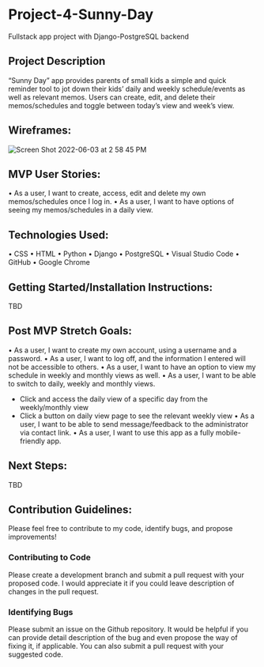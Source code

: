 # Project-4-Sunny-Day
Fullstack app project with Django-PostgreSQL backend

## Project Description
“Sunny Day” app provides parents of small kids a simple and quick reminder tool to jot down their kids’ daily and weekly schedule/events as well as relevant memos. Users can create, edit, and delete their memos/schedules and toggle between today’s view and week’s view.

## Wireframes:
![Screen Shot 2022-06-03 at 2 58 45 PM](https://user-images.githubusercontent.com/79298250/171930703-ce6c94be-536b-48c9-ae3e-fa12fb569b50.png)

## MVP User Stories:
•	As a user, I want to create, access, edit and delete my own memos/schedules once I log in.
•	As a user, I want to have options of seeing my memos/schedules in a daily view.

## Technologies Used:
•	CSS
•	HTML
•	Python
•	Django
•	PostgreSQL
•	Visual Studio Code
•	GitHub
•	Google Chrome

## Getting Started/Installation Instructions:
TBD

## Post MVP Stretch Goals:
•	As a user, I want to create my own account, using a username and a password.
•	As a user, I want to log off, and the information I entered will not be accessible to others. 
•	As a user, I want to have an option to view my schedule in weekly and monthly views as well.
•	As a user, I want to be able to switch to daily, weekly and monthly views. 
 - Click and access the daily view of a specific day from the weekly/monthly view
 - Click a button on daily view page to see the relevant weekly view
•	As a user, I want to be able to send message/feedback to the administrator via contact link.
•	As a user, I want to use this app as a fully mobile-friendly app.

## Next Steps:
TBD

## Contribution Guidelines:
Please feel free to contribute to my code, identify bugs, and propose improvements!
### Contributing to Code
Please create a development branch and submit a pull request with your proposed code. I would appreciate it if you could leave description of changes in the pull request.
### Identifying Bugs
Please submit an issue on the Github repository. It would be helpful if you can provide detail description of the bug and even propose the way of fixing it, if applicable. You can also submit a pull request with your suggested code.


